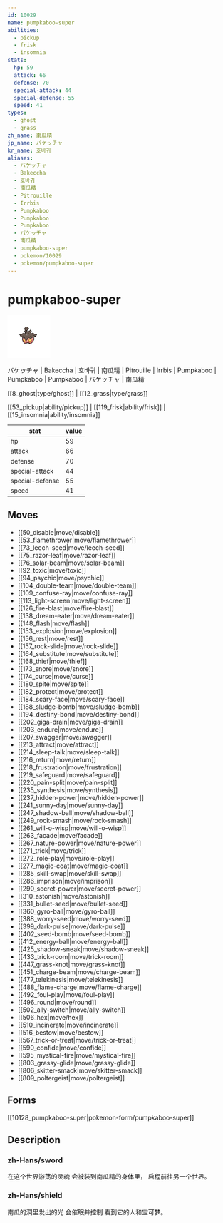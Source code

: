 ```yaml
---
id: 10029
name: pumpkaboo-super
abilities:
  - pickup
  - frisk
  - insomnia
stats:
  hp: 59
  attack: 66
  defense: 70
  special-attack: 44
  special-defense: 55
  speed: 41
types:
  - ghost
  - grass
zh_name: 南瓜精
jp_name: バケッチャ
kr_name: 호바귀
aliases:
  - バケッチャ
  - Bakeccha
  - 호바귀
  - 南瓜精
  - Pitrouille
  - Irrbis
  - Pumpkaboo
  - Pumpkaboo
  - Pumpkaboo
  - バケッチャ
  - 南瓜精
  - pumpkaboo-super
  - pokemon/10029
  - pokemon/pumpkaboo-super
---
```

# pumpkaboo-super

![](https://raw.githubusercontent.com/PokeAPI/sprites/master/sprites/pokemon/10029.png)

バケッチャ | Bakeccha | 호바귀 | 南瓜精 | Pitrouille | Irrbis | Pumpkaboo | Pumpkaboo | Pumpkaboo | バケッチャ | 南瓜精

[[8_ghost|type/ghost]] | [[12_grass|type/grass]]

[[53_pickup|ability/pickup]] | [[119_frisk|ability/frisk]] | [[15_insomnia|ability/insomnia]]

|stat|value|
|---|---|
|hp|59|
|attack|66|
|defense|70|
|special-attack|44|
|special-defense|55|
|speed|41|


## Moves

- [[50_disable|move/disable]]
- [[53_flamethrower|move/flamethrower]]
- [[73_leech-seed|move/leech-seed]]
- [[75_razor-leaf|move/razor-leaf]]
- [[76_solar-beam|move/solar-beam]]
- [[92_toxic|move/toxic]]
- [[94_psychic|move/psychic]]
- [[104_double-team|move/double-team]]
- [[109_confuse-ray|move/confuse-ray]]
- [[113_light-screen|move/light-screen]]
- [[126_fire-blast|move/fire-blast]]
- [[138_dream-eater|move/dream-eater]]
- [[148_flash|move/flash]]
- [[153_explosion|move/explosion]]
- [[156_rest|move/rest]]
- [[157_rock-slide|move/rock-slide]]
- [[164_substitute|move/substitute]]
- [[168_thief|move/thief]]
- [[173_snore|move/snore]]
- [[174_curse|move/curse]]
- [[180_spite|move/spite]]
- [[182_protect|move/protect]]
- [[184_scary-face|move/scary-face]]
- [[188_sludge-bomb|move/sludge-bomb]]
- [[194_destiny-bond|move/destiny-bond]]
- [[202_giga-drain|move/giga-drain]]
- [[203_endure|move/endure]]
- [[207_swagger|move/swagger]]
- [[213_attract|move/attract]]
- [[214_sleep-talk|move/sleep-talk]]
- [[216_return|move/return]]
- [[218_frustration|move/frustration]]
- [[219_safeguard|move/safeguard]]
- [[220_pain-split|move/pain-split]]
- [[235_synthesis|move/synthesis]]
- [[237_hidden-power|move/hidden-power]]
- [[241_sunny-day|move/sunny-day]]
- [[247_shadow-ball|move/shadow-ball]]
- [[249_rock-smash|move/rock-smash]]
- [[261_will-o-wisp|move/will-o-wisp]]
- [[263_facade|move/facade]]
- [[267_nature-power|move/nature-power]]
- [[271_trick|move/trick]]
- [[272_role-play|move/role-play]]
- [[277_magic-coat|move/magic-coat]]
- [[285_skill-swap|move/skill-swap]]
- [[286_imprison|move/imprison]]
- [[290_secret-power|move/secret-power]]
- [[310_astonish|move/astonish]]
- [[331_bullet-seed|move/bullet-seed]]
- [[360_gyro-ball|move/gyro-ball]]
- [[388_worry-seed|move/worry-seed]]
- [[399_dark-pulse|move/dark-pulse]]
- [[402_seed-bomb|move/seed-bomb]]
- [[412_energy-ball|move/energy-ball]]
- [[425_shadow-sneak|move/shadow-sneak]]
- [[433_trick-room|move/trick-room]]
- [[447_grass-knot|move/grass-knot]]
- [[451_charge-beam|move/charge-beam]]
- [[477_telekinesis|move/telekinesis]]
- [[488_flame-charge|move/flame-charge]]
- [[492_foul-play|move/foul-play]]
- [[496_round|move/round]]
- [[502_ally-switch|move/ally-switch]]
- [[506_hex|move/hex]]
- [[510_incinerate|move/incinerate]]
- [[516_bestow|move/bestow]]
- [[567_trick-or-treat|move/trick-or-treat]]
- [[590_confide|move/confide]]
- [[595_mystical-fire|move/mystical-fire]]
- [[803_grassy-glide|move/grassy-glide]]
- [[806_skitter-smack|move/skitter-smack]]
- [[809_poltergeist|move/poltergeist]]

## Forms



[[10128_pumpkaboo-super|pokemon-form/pumpkaboo-super]]

## Description

### zh-Hans/sword

在这个世界游荡的灵魂
会被装到南瓜精的身体里，
启程前往另一个世界。

### zh-Hans/shield

南瓜的洞里发出的光
会催眠并控制
看到它的人和宝可梦。

